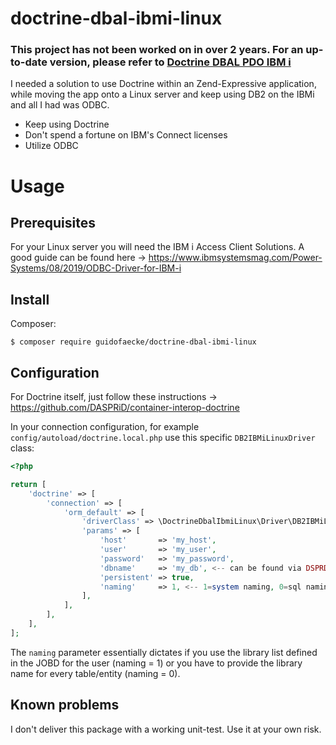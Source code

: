 # doctrine-dbal-ibmi-linux

### This project has not been worked on in over 2 years. For an up-to-date version, please refer to [Doctrine DBAL PDO IBM i](https://github.com/guidofaecke/doctrine-dbal-pdo-ibmi)



I needed a solution to use Doctrine within an Zend-Expressive application, while moving the app onto a Linux server and keep using DB2 on the IBMi and all I had was ODBC.

- Keep using Doctrine
- Don't spend a fortune on IBM's Connect licenses
- Utilize ODBC

# Usage

## Prerequisites
For your Linux server you will need the IBM i Access Client Solutions.
A good guide can be found here -> https://www.ibmsystemsmag.com/Power-Systems/08/2019/ODBC-Driver-for-IBM-i

## Install
Composer:
```
$ composer require guidofaecke/doctrine-dbal-ibmi-linux
```

## Configuration
For Doctrine itself, just follow these instructions -> https://github.com/DASPRiD/container-interop-doctrine

In your connection configuration, for example `config/autoload/doctrine.local.php` use this specific `DB2IBMiLinuxDriver` class:

```php
<?php

return [
    'doctrine' => [
        'connection' => [
            'orm_default' => [
                'driverClass' => \DoctrineDbalIbmiLinux\Driver\DB2IBMiLinuxDriver::class,
                'params' => [
                    'host'       => 'my_host',
                    'user'       => 'my_user',
                    'password'   => 'my_password',
                    'dbname'     => 'my_db', <-- can be found via DSPRDBDIRE or ask your admin
                    'persistent' => true,
                    'naming'     => 1, <-- 1=system naming, 0=sql naming
                ],
            ],
        ],
    ],
];
```

The `naming` parameter essentially dictates if you use the library list defined in the JOBD for the user (naming = 1) or you have to provide the library name for every table/entity (naming = 0).

## Known problems
I don't deliver this package with a working unit-test.
Use it at your own risk.
